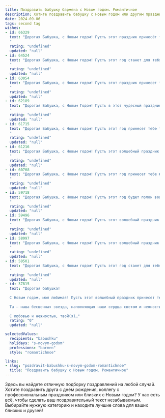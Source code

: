 ```yaml
---
title: Поздравить бабушку бармена с Новым годом. Романтичное
description: Хотите поздравить бабушку с Новым годом или другим праздником? Наш ИИ создаст незабываемое поздравление, а вы обязательно выделитесь среди других.  
date: 2024-09-06
tags: second tag
wishes:
- id: 66329
  text: "Дорогая Бабушка, с Новым годом! Пусть этот праздник принесёт тебе только светлые эмоции, как искры праздничных огней, и радость, согревающая сердце, как твой любимый глинтвейн.  Пусть Новый год подарит тебе здоровье, счастье и возможность вновь окунуться в волшебство новогодних моментов.
  "
  rating: "undefined"
  updated: "null"
- id: 64524
  text: "Дорогая Бабушка, с Новым годом! Пусть этот год станет для тебя годом чудесных моментов, ярких эмоций и исполнения самых заветных желаний. Пусть тепло и уют всегда царят в твоем доме, а улыбка не сходит с твоего лица. Пусть твои руки, которые творили столько чудесного, будут всегда полны сил и вдохновения. Пусть каждый новый день приносит тебе радость и любовь. Счастливого Нового года!
  "
  rating: "undefined"
  updated: "null"
- id: 63054
  text: "Дорогая Бабушка, с Новым годом! Пусть этот праздник принесет тебе море счастья, здоровья и любви, как море шампанского в твоем любимом баре. 🥂✨
  "
  rating: "undefined"
  updated: "null"
- id: 62189
  text: "Дорогая Бабушка, с Новым Годом! Пусть в этот чудесный праздник Ваша жизнь искрится как бокал шампанского, а каждый день будет наполнен теплом и любовью, как коктейль, приготовленный опытным барменом. Желаю Вам здоровья, счастья и исполнения всех желаний!
  "
  rating: "undefined"
  updated: "null"
- id: 61715
  text: "Дорогая Бабушка, с Новым годом! Пусть этот год принесет тебе только приятные мгновения, как взбитая пенка любимого коктейля. Пусть каждый день будет полон ярких красок и искрится весельем, как бокал шампанского под бой курантов. Желаю тебе крепкого здоровья, семейного тепла и бесконечного счастья!
  "
  rating: "undefined"
  updated: "null"
- id: 61216
  text: "Дорогая Бабушка, с Новым годом! Пусть этот волшебный праздник принесет тебе море радости, любви и тепла, а каждый день нового года будет полон ярких моментов и приятных сюрпризов. Желаю тебе крепкого здоровья, оптимизма и, конечно же, бодрости духа, чтобы ты всегда была в центре внимания и радовала нас своей очаровательной улыбкой! 🥂
  "
  rating: "undefined"
  updated: "null"
- id: 60708
  text: "Дорогая Бабушка, с Новым годом! Пусть этот год принесет тебе море счастья, любви и благополучия. Пусть каждый день будет ярким и наполнен радостью, а твой дом всегда согревает огонь любви и уюта. Спасибо за твою бесконечную доброту и тепло, которое ты даришь всем, кто тебя окружает. С Новым годом, любимая моя Бабушка!🥂
  "
  rating: "undefined"
  updated: "null"
- id: 59718
  text: "Дорогая Бабушка, с Новым годом! Пусть этот год будет полон волшебства, как бокал игристого, который ты так мастерски готовишь за барной стойкой. Желаю тебе здоровья, радости и много-много счастливых моментов!
  "
  rating: "undefined"
  updated: "null"
- id: 59496
  text: "Дорогая Бабушка, с Новым годом! Пусть этот волшебный праздник принесет в твою жизнь столько же тепла и радости, сколько ты даришь своим близким. Пусть каждый день будет наполнен добрыми улыбками, искренним смехом и яркими, незабываемыми моментами. Желаю тебе крепкого здоровья, исполнения всех желаний и, конечно же, крепкой любви, как те коктейли, которые ты умеешь  искусно готовить за барной стойкой.
  "
  rating: "undefined"
  updated: "null"
- id: 58997
  text: "Дорогая Бабушка, с Новым годом! Пусть этот волшебный праздник подарит тебе тепло, уют и множество счастливых мгновений. Пусть каждый день будет полон радости, а твоя улыбка сияет ярче новогодних огней. Спасибо за твою любовь и заботу. Счастья тебе, здоровья и всего самого лучшего!
  "
  rating: "undefined"
  updated: "null"
- id: 58501
  text: "Дорогая Бабушка, с Новым годом! Пусть этот год станет для тебя таким же ярким и искрящимся, как и твоя любимая работа бармена. Желаю тебе  много  радости,  любви и  вдохновения,  чтобы  каждый  день  был  наполнен  вкусом  жизни  и  приятными  встречами.
  "
  rating: "undefined"
  updated: "null"
- id: 37815
  text: "Дорогая бабушка!
  
  С Новым годом, моя любимая! Пусть этот волшебный праздник принесет тебе море радости и вдохновения, как самые яркие коктейли в твоем баре. Желаю здоровья, тепла и светлых моментов, которые будут согревать твою душу. Пусть каждый день нового года будет как уникальный рецепт, насыщенный счастьем, любовью и гармонией.
  
  Ты — наша бесценная звезда, наполняющая наши сердца светом и нежностью. Спасибо за твои угощения и поддержку, за то, что делаешь наш мир ярче. Пусть новый год принесет тебе лишь счастье и радость, как в лучшие времена за стойкой.
  
  С любовью и нежностью, твой(я)…"
  rating: "0"
  updated: "null"

selectedValues:
  recipients: "babushku"
  holidays: "s-novym-godom"
  professions: "barmen"
  style: "romantichnoe"

links:
- slug: "pozdravit-babushku-s-novym-godom-romantichnoe"
  title: "Поздравить бабушку с Новым годом. Романтичное"
---
```


Здесь вы найдете отличную подборку поздравлений на любой случай. 
Хотите поздравить друга с днём рождения, коллегу с профессиональным праздником или близких с Новым годом? У нас есть всё, чтобы сделать ваш поздравительный текст незабываемым. Выбирайте нужную категорию и находите лучшие слова для ваших близких и друзей!
